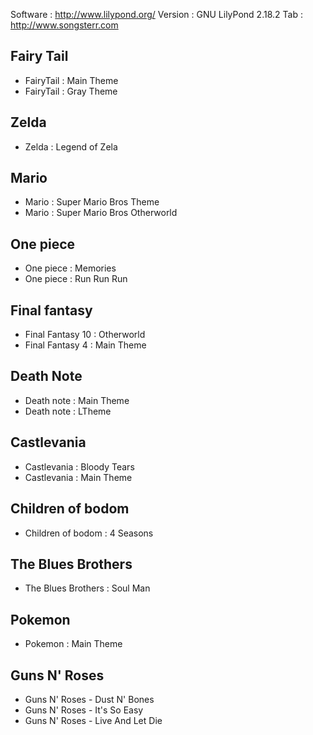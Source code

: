 Software : http://www.lilypond.org/
Version : GNU LilyPond 2.18.2
Tab : http://www.songsterr.com


## Fairy Tail ##
- FairyTail : Main Theme
- FairyTail : Gray Theme

## Zelda ##
- Zelda : Legend of Zela

## Mario ##
- Mario : Super Mario Bros Theme
- Mario : Super Mario Bros Otherworld

## One piece ##
- One piece : Memories  
- One piece : Run Run Run

## Final fantasy ##
- Final Fantasy 10 : Otherworld
- Final Fantasy 4 : Main Theme

## Death Note ##
- Death note : Main Theme
- Death note : LTheme

## Castlevania ##
- Castlevania : Bloody Tears
- Castlevania : Main Theme

## Children of bodom ##
- Children of bodom : 4 Seasons

## The Blues Brothers ##
- The Blues Brothers : Soul Man

## Pokemon ##
- Pokemon : Main Theme

## Guns N' Roses ##
- Guns N' Roses - Dust N' Bones
- Guns N' Roses - It's So Easy
- Guns N' Roses - Live And Let Die
